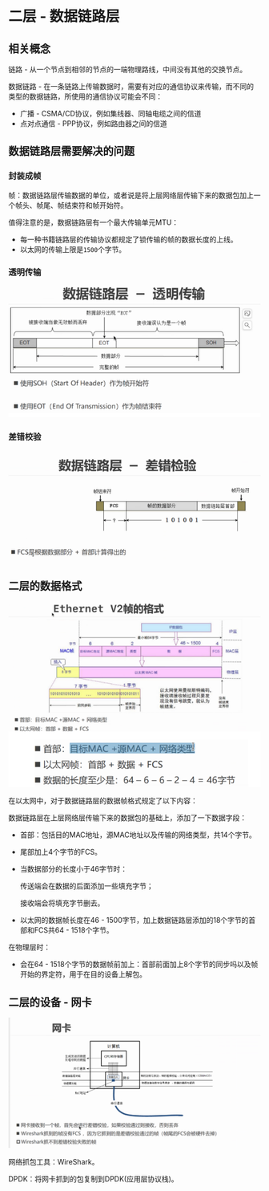 # 二层 - 数据链路层

## 相关概念

链路 - 从一个节点到相邻的节点的一端物理路线，中间没有其他的交换节点。

数据链路 - 在一条链路上传输数据时，需要有对应的通信协议来传输，而不同的类型的数据链路，所使用的通信协议可能会不同：

- 广播 - CSMA/CD协议，例如集线器、同轴电缆之间的信道
- 点对点通信 - PPP协议，例如路由器之间的信道

## 数据链路层需要解决的问题

### 封装成帧

帧：数据链路层传输数据的单位，或者说是将上层网络层传输下来的数据包加上一个帧头、帧尾、帧结束符和帧开始符。

值得注意的是，数据链路层有一个最大传输单元MTU：

- 每一种书籍链路层的传输协议都规定了锁传输的帧的数据长度的上线。
- 以太网的传输上限是`1500`个字节。

### 透明传输

 ![image-20240316211340695](./assets/image-20240316211340695.png)

### 差错校验

![image-20240316211353807](./assets/image-20240316211353807.png)

## 二层的数据格式

![image-20240316211427514](./assets/image-20240316211427514.png)

在以太网中，对于数据链路层的数据帧格式规定了以下内容：

数据链路层在上层网络层传输下来的数据包的基础上，添加了一下数据字段：

- 首部：包括目的MAC地址，源MAC地址以及传输的网络类型，共14个字节。

- 尾部加上4个字节的FCS。

- 当数据部分的长度小于46字节时：

  传送端会在数据的后面添加一些填充字节；

  接收端会将填充字节删去。

- 以太网的数据帧长度在46 - 1500字节，加上数据链路层添加的18个字节的首部和FCS共64 - 1518个字节。

在物理层时：

- 会在64 - 1518个字节的数据帧前加上：首部前面加上8个字节的同步吗以及帧开始的界定符，用于在目的设备上解包。

## 二层的设备 - 网卡

![image-20240315170609161](./assets/image-20240315170609161.png)



网络抓包工具：WireShark。

DPDK：将网卡抓到的包复制到DPDK(应用层协议栈)。





























































